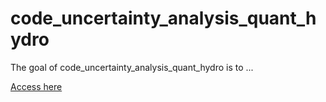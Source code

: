 
# code_uncertainty_analysis_quant_hydro

<!-- badges: start -->
<!-- badges: end -->

The goal of code_uncertainty_analysis_quant_hydro is to ...

[Access here](https://htmlpreview.github.io/?https://github.com/arnaldpuy/hands_on_uncertainty_analysis/blob/main/code_uncertainty_analysis_quant_hydro.html)

